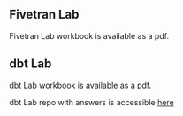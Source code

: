 ## Fivetran Lab

Fivetran Lab workbook is available as a pdf.

## dbt Lab

dbt Lab workbook is available as a pdf.

dbt Lab repo with answers is accessible [here](https://github.com/lbk-fishtown/db-ft-dbt-bc)

